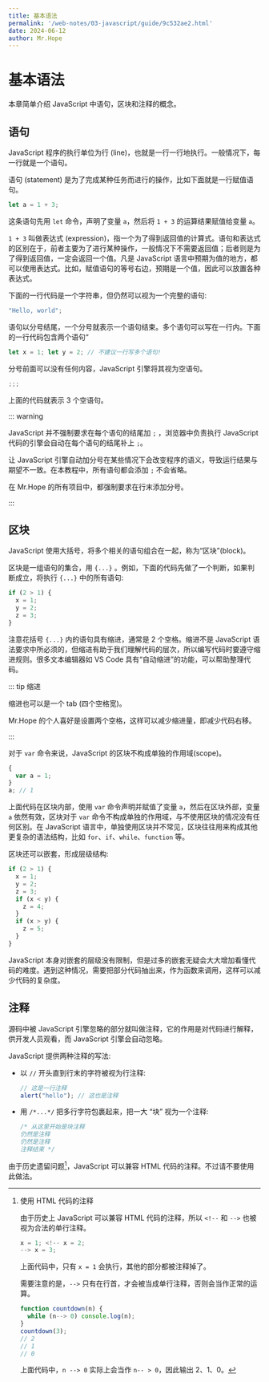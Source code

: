 ```yaml
---
title: 基本语法
permalink: '/web-notes/03-javascript/guide/9c532ae2.html'
date: 2024-06-12
author: Mr.Hope
---
```


# 基本语法

本章简单介绍 JavaScript 中语句，区块和注释的概念。

## 语句

JavaScript 程序的执行单位为行 (line)，也就是一行一行地执行。一般情况下，每一行就是一个语句。

语句 (statement) 是为了完成某种任务而进行的操作，比如下面就是一行赋值语句。

```js
let a = 1 + 3;
```

这条语句先用 `let` 命令，声明了变量 `a`，然后将 `1 + 3` 的运算结果赋值给变量 `a`。

`1 + 3` 叫做表达式 (expression)，指一个为了得到返回值的计算式。语句和表达式的区别在于，前者主要为了进行某种操作，一般情况下不需要返回值；后者则是为了得到返回值，一定会返回一个值。凡是 JavaScript 语言中预期为值的地方，都可以使用表达式。比如，赋值语句的等号右边，预期是一个值，因此可以放置各种表达式。

下面的一行代码是一个字符串，但仍然可以视为一个完整的语句:

```js
"Hello, world";
```

语句以分号结尾，一个分号就表示一个语句结束。多个语句可以写在一行内。下面的一行代码包含两个语句“

```js
let x = 1; let y = 2; // 不建议一行写多个语句!
```

分号前面可以没有任何内容，JavaScript 引擎将其视为空语句。

```js
;;;
```

上面的代码就表示 3 个空语句。

::: warning

JavaScript 并不强制要求在每个语句的结尾加 `;` ，浏览器中负责执行 JavaScript 代码的引擎会自动在每个语句的结尾补上 `;`。

让 JavaScript 引擎自动加分号在某些情况下会改变程序的语义，导致运行结果与期望不一致。在本教程中，所有语句都会添加 `;` 不会省略。

在 Mr.Hope 的所有项目中，都强制要求在行末添加分号。

:::

## 区块

JavaScript 使用大括号，将多个相关的语句组合在一起，称为“区块”(block)。

区块是一组语句的集合，用 `{...}` 。例如，下面的代码先做了一个判断，如果判断成立，将执行 `{...}` 中的所有语句:

```js
if (2 > 1) {
  x = 1;
  y = 2;
  z = 3;
}
```

注意花括号 `{...}` 内的语句具有缩进，通常是 2 个空格。缩进不是 JavaScript 语法要求中所必须的，但缩进有助于我们理解代码的层次，所以编写代码时要遵守缩进规则。很多文本编辑器如 VS Code 具有“自动缩进”的功能，可以帮助整理代码。

::: tip 缩进

缩进也可以是一个 tab (四个空格宽)。

Mr.Hope 的个人喜好是设置两个空格，这样可以减少缩进量，即减少代码右移。

:::

对于 `var` 命令来说，JavaScript 的区块不构成单独的作用域(scope)。

```js
{
  var a = 1;
}
a; // 1
```

上面代码在区块内部，使用 `var` 命令声明并赋值了变量 `a`，然后在区块外部，变量 `a` 依然有效，区块对于 `var` 命令不构成单独的作用域，与不使用区块的情况没有任何区别。在 JavaScript 语言中，单独使用区块并不常见，区块往往用来构成其他更复杂的语法结构，比如 `for`、`if`、`while`、`function` 等。

区块还可以嵌套，形成层级结构:

```js
if (2 > 1) {
  x = 1;
  y = 2;
  z = 3;
  if (x < y) {
    z = 4;
  }
  if (x > y) {
    z = 5;
  }
}
```

JavaScript 本身对嵌套的层级没有限制，但是过多的嵌套无疑会大大增加看懂代码的难度。遇到这种情况，需要把部分代码抽出来，作为函数来调用，这样可以减少代码的复杂度。

## 注释

源码中被 JavaScript 引擎忽略的部分就叫做注释，它的作用是对代码进行解释，供开发人员观看，而 JavaScript 引擎会自动忽略。

JavaScript 提供两种注释的写法:

- 以 `//` 开头直到行末的字符被视为行注释:

  ```js
  // 这是一行注释
  alert("hello"); // 这也是注释
  ```

- 用 `/*...*/` 把多行字符包裹起来，把一大 “块” 视为一个注释:

  ```js
  /* 从这里开始是块注释
  仍然是注释
  仍然是注释
  注释结束 */
  ```

由于历史遗留问题[^htmlcomment]，JavaScript 可以兼容 HTML 代码的注释。不过请不要使用此做法。

[^htmlcomment]: 使用 HTML 代码的注释

    由于历史上 JavaScript 可以兼容 HTML 代码的注释，所以 `<!--` 和 `-->` 也被视为合法的单行注释。

    ```js
    x = 1; <!-- x = 2;
    --> x = 3;
    ```

    上面代码中，只有 `x = 1` 会执行，其他的部分都被注释掉了。

    需要注意的是，`-->` 只有在行首，才会被当成单行注释，否则会当作正常的运算。

    ```js
    function countdown(n) {
      while (n--> 0) console.log(n);
    }
    countdown(3);
    // 2
    // 1
    // 0
    ```

    上面代码中，`n --> 0` 实际上会当作 `n-- > 0`，因此输出 2、1、0。
